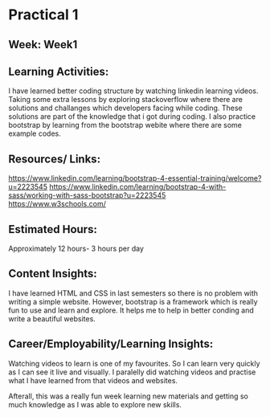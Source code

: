 # Practical 1
## Week: Week1

## Learning Activities:
I have learned better coding structure by watching linkedin learning videos. Taking some extra lessons by exploring stackoverflow where there are solutions and challanges which 
developers facing while coding. These solutions are part of the knowledge that i got during coding. I also practice bootstrap by learning from the bootstrap webite where there are 
some example codes.

## Resources/ Links:
https://www.linkedin.com/learning/bootstrap-4-essential-training/welcome?u=2223545
https://www.linkedin.com/learning/bootstrap-4-with-sass/working-with-sass-bootstrap?u=2223545
https://www.w3schools.com/

## Estimated Hours:
Approximately 12 hours- 3 hours per day

## Content Insights:
I have learned HTML and CSS in last semesters so there is no problem with writing a simple website. However, bootstrap is a framework which is really fun to use and learn and explore.
It helps me to help in better conding and write a beautiful websites. 

## Career/Employability/Learning Insights:
Watching videos to learn is one of my favourites. So I can learn very quickly as I can see it live and visually. I paralelly did watching videos and practise what I have learned from
that videos and websites. 

Afterall, this was a really fun week learning new materials and getting so much knowledge as I was able to explore new skills.
